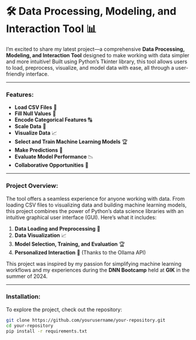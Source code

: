 # 🛠️ Data Processing, Modeling, and Interaction Tool 📊

I’m excited to share my latest project—a comprehensive **Data Processing, Modeling, and Interaction Tool** designed to make working with data simpler and more intuitive! Built using Python’s Tkinter library, this tool allows users to load, preprocess, visualize, and model data with ease, all through a user-friendly interface.

---

### Features:
- **Load CSV Files** 📂
- **Fill Null Values** 🧹
- **Encode Categorical Features** 🔠
- **Scale Data** 📏
- **Visualize Data** 📈
- **Select and Train Machine Learning Models** 🏆
- **Make Predictions** 🔮
- **Evaluate Model Performance** 📉
- **Collaborative Opportunities** 🤝

---

### Project Overview:
The tool offers a seamless experience for anyone working with data. From loading CSV files to visualizing data and building machine learning models, this project combines the power of Python’s data science libraries with an intuitive graphical user interface (GUI). Here’s what it includes:

1. **Data Loading and Preprocessing** 🧹  
2. **Data Visualization** 📈  
3. **Model Selection, Training, and Evaluation** 🏆  
4. **Personalized Interaction** 💬 (Thanks to the Ollama API)

This project was inspired by my passion for simplifying machine learning workflows and my experiences during the **DNN Bootcamp** held at **GIK** in the summer of 2024.

---

### Installation:
To explore the project, check out the repository:

```bash
git clone https://github.com/yourusername/your-repository.git
cd your-repository
pip install -r requirements.txt
